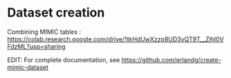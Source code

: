 # Dataset creation

Combining MIMIC tables : <https://colab.research.google.com/drive/1tkHdUwXzzp8UD3vQT9T__Zlhl0VFdzML?usp=sharing>


EDIT: For complete documentation, see https://github.com/erlandg/create-mimic-dataset

